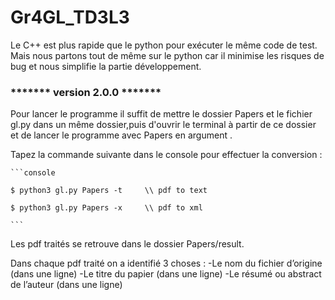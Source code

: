 # Gr4GL_TD3L3

Le C++ est plus rapide que le python pour exécuter le même code de test.
Mais nous partons tout de même sur le python car il minimise les risques de bug et nous simplifie la partie développement.

### ******* version 2.0.0 *******
Pour lancer le programme il suffit de mettre le dossier Papers et le fichier gl.py dans un même dossier,puis d'ouvrir le terminal à partir de ce dossier et de lancer le programme avec Papers en argument .

Tapez la commande suivante dans le console pour effectuer la conversion :

    ```console

    $ python3 gl.py Papers -t     \\ pdf to text

    $ python3 gl.py Papers -x     \\ pdf to xml

    ```
   
Les pdf traités se retrouve dans le dossier Papers/result.

Dans chaque pdf traité on a identifié 3 choses : 
  -Le nom du fichier d’origine (dans une ligne)
  -Le titre du papier (dans une ligne)
  -Le résumé ou abstract de l’auteur (dans une ligne)

